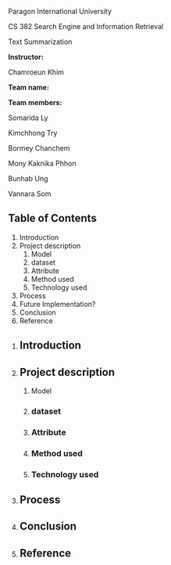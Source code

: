 ﻿Paragon International University

CS 382 Search Engine and Information Retrieval





<a name="_yw7zhc8d1379"></a><a name="_da8trm20yobo"></a><a name="_mrweap8ypq16"></a>Text Summarization












**Instructor:**

Chamroeun Khim



**Team name:**

**Team members:**

Somarida Ly

Kimchhong Try

Bormey Chanchem

Mony Kaknika Phhon

Bunhab Ung

Vannara Som
## <a name="_ii49jeq3mo6y"></a>**Table of Contents**

1. Introduction
1. Project description
   1. Model
   1. dataset
   1. Attribute 
   1. Method used
   1. Technology used
1. Process
1. Future Implementation?
1. Conclusion 
1. Reference 
##
1. ## <a name="_50nnb7kz6iaw"></a><a name="_vrqz9tes8sep"></a>Introduction
1. ## <a name="_gog3jk65wsv6"></a>Project description
   1. Model
   1. ### <a name="_lkl0ppga29x9"></a>dataset
   1. ### <a name="_xs6wbjf3rd7x"></a>Attribute 
   1. ### <a name="_jdapliozf9jq"></a>Method used
   1. ### <a name="_8plgxv9yg7f0"></a>Technology used
1. ## <a name="_sjho7mnv2r0z"></a>Process
1. ## <a name="_ue38bji9c8vo"></a>Conclusion 
1. ## <a name="_qi8xydclozwy"></a>Reference 



